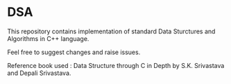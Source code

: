 # DSA
This repository contains implementation of standard Data Sturctures and Algorithms 
in C++ language. 

Feel free to suggest changes and raise issues. 
 
Reference book used : Data Structure through C in Depth by S.K. Srivastava and 
Depali Srivastava. 
